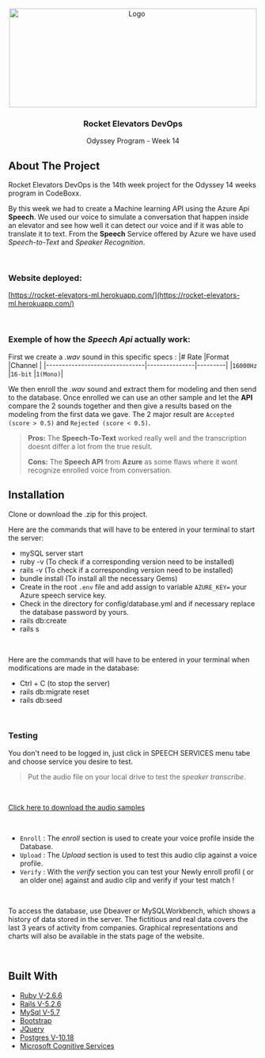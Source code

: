 <!-- PROJECT LOGO -->
<br />
<p align="center">
  <a href="http://rocketelevators-jt.com/assets/_rocket/R2-3c6296bf2343b849b947f8ccfce0de61dd34ba7f9e2a23a53d0a743bc4604e3c.png">
    <img src="http://rocketelevators-jt.com/assets/_rocket/R2-3c6296bf2343b849b947f8ccfce0de61dd34ba7f9e2a23a53d0a743bc4604e3c.png" alt="Logo" width="500" height="200">
  </a>

  <h3 align="center">Rocket Elevators DevOps
</h3>
  
  <p align="center">
    Odyssey Program - Week 14 
  </p>
</p>



<!-- ABOUT THE PROJECT -->
## About The Project

Rocket Elevators DevOps is the 14th week project for the Odyssey 14 weeks program in CodeBoxx. 

By this week we had to create a Machine learning API using the Azure Api **Speech**. We used our voice to simulate a conversation that happen inside an elevator and see how well it can detect our voice and if it was able to translate it to text. From the **Speech** Service offered by Azure we have used *Speech-to-Text* and *Speaker Recognition*.

<br>

### Website deployed:
[https://rocket-elevators-ml.herokuapp.com/](https://rocket-elevators-ml.herokuapp.com/)


<br>

### Exemple of how the  *Speech Api* actually work:


First we create a *.wav* sound in this specific specs :
|# Rate                         |Format         |Channel  |
|-------------------------------|---------------|---------|
|`16000Hz`                        |`16-bit`       |`1(Mono)`|

We then enroll the *.wav* sound and extract them for modeling and then send to the database. Once enrolled we can use an other sample and let the **API** compare the 2 sounds together and then give a results based on the modeling from the first data we gave. The 2 major result are `Accepted (score > 0.5)` and `Rejected (score < 0.5)`.

> **Pros:** The **Speech-To-Text** worked really well and the transcription doesnt differ a lot from the true result.
> 
> **Cons:** The **Speech API** from  **Azure** as some flaws where it wont recognize enrolled voice from conversation.

## Installation

Clone or download the .zip for this project. 

Here are the commands that will have to be entered in your terminal to start the server:
- mySQL server start
- ruby -v (To check if a corresponding version need to be installed)
- rails -v (To check if a corresponding version need to be installed)
- bundle install (To install all the necessary Gems)
- Create in the root `.env` file and add assign to variable `AZURE_KEY=` your Azure speech service key.
- Check in the directory for config/database.yml and if necessary replace the database password by yours.
- rails db:create
- rails s

<br>

Here are the commands that will have to be entered in your terminal when modifications are made in the database:
- Ctrl + C (to stop the server)
- rails db:migrate reset
- rails db:seed

<br>

### Testing 
You don't need to be logged in, just click in SPEECH SERVICES menu tabe and choose service you desire to test.

> Put the audio file on your local drive to test the *speaker transcribe*.

<br>

[Click here to download the audio samples](https://github.com/johnnybigoo/ML-Audio-Samples.git)

<br>

- `Enroll` : The *enroll* section is used to create your voice profile inside the Database.
- `Upload` : The *Upload* section is used to test this audio clip against a voice profile.
- `Verify` : With the *verify* section you can test your Newly enroll profil ( or an older one) against and audio clip and verify if your test match !

<br>

To access the database, use Dbeaver or MySQLWorkbench, which shows a history of data stored in the server. The fictitious and real data covers the last 3 years of activity from companies. Graphical representations and charts will also be available in the stats page of the website. 

<br>

## Built With

* [Ruby V-2.6.6](https://www.ruby-lang.org/en/)
* [Rails V-5.2.6](https://guides.rubyonrails.org/)
* [MySql V-5.7](https://dev.mysql.com/)
* [Bootstrap](https://getbootstrap.com)
* [JQuery](https://jquery.com)
* [Postgres V-10.18](https://www.postgresql.org/docs/10/release-10-18.html)
* [Microsoft Cognitive Services](https://azure.microsoft.com/en-us/services/cognitive-services/)


<br>



